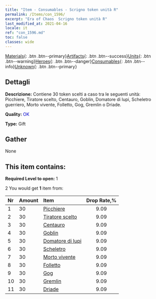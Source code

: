 ```yaml
---
title: "Item - Consumables - Scrigno token unità R"
permalink: /Items/con_1596/
excerpt: "Era of Chaos  Scrigno token unità R"
last_modified_at: 2021-04-16
locale: it
ref: "con_1596.md"
toc: false
classes: wide
---
```

 [Materials](/it/Items/){: .btn .btn--primary}[Artifacts](/it/Items/Artifacts/){: .btn .btn--success}[Units](/it/Items/Units/){: .btn .btn--warning}[Heroes](/it/Items/Heroes/){: .btn .btn--danger}[Consumables](/it/Items/Consumables/){: .btn .btn--info}[Unknown](/it/Items/Unknown/){: .btn .btn--primary}

## Dettagli
 **Descrizione:** Contiene 30 token scelti a caso tra le seguenti unità: Picchiere, Tiratore scelto, Centauro, Goblin, Domatore di lupi, Scheletro guerriero, Morto vivente, Folletto, Gog, Gremlin o Driade.

 **Quality:** <span style="color: #0000CD">OK</span>

 **Type:** Gift

## Gather

  None

## This item contains:

 **Required Level to open:** 1

 2 You would get **1** item  from:

  | Nr | Amount |     Item    | Drop Rate,% |
  |:---|:-------|:------------|:---------:|
  | 1 | 30 | [Picchiere](/it/Items/unt_190/) | 9.09 | 
  | 2 | 30 | [Tiratore scelto](/it/Items/unt_191/) | 9.09 | 
  | 3 | 30 | [Centauro](/it/Items/unt_199/) | 9.09 | 
  | 4 | 30 | [Goblin](/it/Items/unt_217/) | 9.09 | 
  | 5 | 30 | [Domatore di lupi](/it/Items/unt_218/) | 9.09 | 
  | 6 | 30 | [Scheletro](/it/Items/unt_208/) | 9.09 | 
  | 7 | 30 | [Morto vivente](/it/Items/unt_209/) | 9.09 | 
  | 8 | 30 | [Folletto](/it/Items/unt_226/) | 9.09 | 
  | 9 | 30 | [Gog](/it/Items/unt_227/) | 9.09 | 
  | 10 | 30 | [Gremlin](/it/Items/unt_235/) | 9.09 | 
  | 11 | 30 | [Driade](/it/Items/unt_262/) | 9.09 | 

